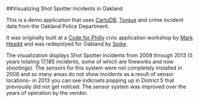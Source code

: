 ##Visualizing Shot Spotter Incidents in Oakland

This is a demo application that uses [CartoDB](http://cartodb.com/), [Torque](https://github.com/CartoDB/torque) and crime incident data from the Oakland Police Department.

It was originally built at a [Code for Philly](http://codeforphilly.org/) civic application workshop by [Mark Headd](http://twitter.com/mheadd) and was redepolyed for Oakland by [Spike](http://twitter.com/spjika).

The visualization displays Shot Spotter incidents from 2008 through 2013 (5 years totaling 17,185 incidents, some of which are fireworks and now shootings).  The sensors for this system were not completely installed in 2008 and so many areas do not show incidents as a result of sensor locations- in 2013 you can see indicnets popping up in District 5 that previously did not get noticed.  The sensor system was improved over the years of operation by the vendor.
